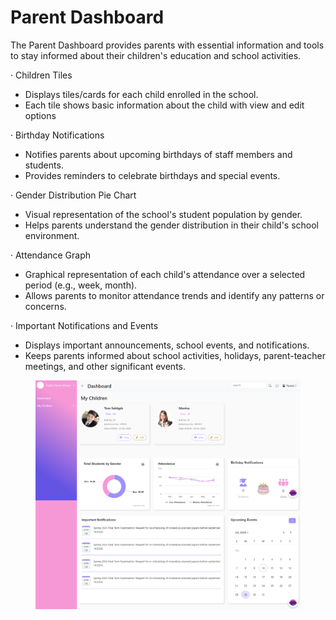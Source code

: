 # Parent Dashboard

The Parent Dashboard provides parents with essential information and tools to stay informed about their children's education and school activities.

· Children Tiles

* Displays tiles/cards for each child enrolled in the school.
* Each tile shows basic information about the child with view and edit options

· Birthday Notifications

* Notifies parents about upcoming birthdays of staff members and students.
* Provides reminders to celebrate birthdays and special events.

· Gender Distribution Pie Chart

* Visual representation of the school's student population by gender.
* Helps parents understand the gender distribution in their child's school environment.

· Attendance Graph

* Graphical representation of each child's attendance over a selected period (e.g., week, month).
* Allows parents to monitor attendance trends and identify any patterns or concerns.

· Important Notifications and Events

* Displays important announcements, school events, and notifications.
* Keeps parents informed about school activities, holidays, parent-teacher meetings, and other significant events.



<figure><img src="../.gitbook/assets/parent dashboard.png" alt=""><figcaption></figcaption></figure>
